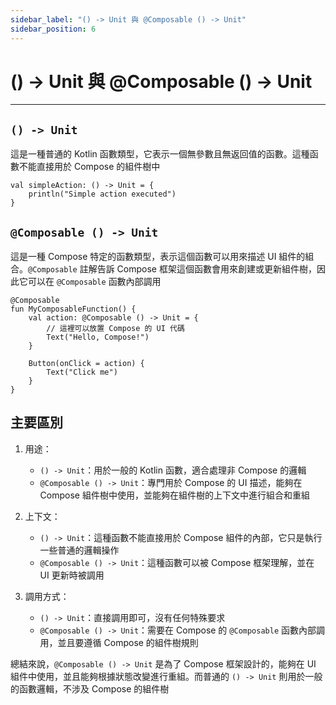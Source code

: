 ```yaml
---
sidebar_label: "() -> Unit 與 @Composable () -> Unit"
sidebar_position: 6
---
```


# () -> Unit 與 @Composable () -> Unit

---

## `() -> Unit`

這是一種普通的 Kotlin 函數類型，它表示一個無參數且無返回值的函數。這種函數不能直接用於 Compose 的組件樹中

```
val simpleAction: () -> Unit = {
    println("Simple action executed")
}
```

## `@Composable () -> Unit`

這是一種 Compose 特定的函數類型，表示這個函數可以用來描述 UI 組件的組合。`@Composable` 註解告訴 Compose 框架這個函數會用來創建或更新組件樹，因此它可以在 `@Composable` 函數內部調用

```
@Composable
fun MyComposableFunction() {
    val action: @Composable () -> Unit = {
        // 這裡可以放置 Compose 的 UI 代碼
        Text("Hello, Compose!")
    }

    Button(onClick = action) {
        Text("Click me")
    }
}
```

## 主要區別

1. 用途：
    - `() -> Unit`：用於一般的 Kotlin 函數，適合處理非 Compose 的邏輯
    - `@Composable () -> Unit`：專門用於 Compose 的 UI 描述，能夠在 Compose 組件樹中使用，並能夠在組件樹的上下文中進行組合和重組
	
2. 上下文：
    - `() -> Unit`：這種函數不能直接用於 Compose 組件的內部，它只是執行一些普通的邏輯操作
    - `@Composable () -> Unit`：這種函數可以被 Compose 框架理解，並在 UI 更新時被調用
	
3. 調用方式：
    - `() -> Unit`：直接調用即可，沒有任何特殊要求
    - `@Composable () -> Unit`：需要在 Compose 的 `@Composable` 函數內部調用，並且要遵循 Compose 的組件樹規則

總結來說，`@Composable () -> Unit` 是為了 Compose 框架設計的，能夠在 UI 組件中使用，並且能夠根據狀態改變進行重組。而普通的 `() -> Unit` 則用於一般的函數邏輯，不涉及 Compose 的組件樹
